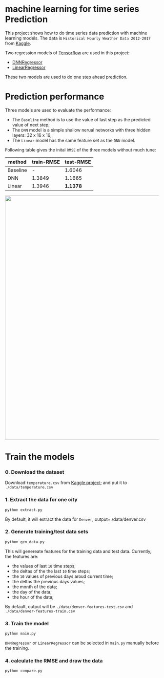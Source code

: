 # machine learning for time series Prediction

This project shows how to do time series data prediction with machine learning models.
The data is `Historical Hourly Weather Data 2012-2017` from [Kaggle](https://www.kaggle.com/selfishgene/historical-hourly-weather-data#temperature.csv).

Two regression models of [Tensorflow](https://www.tensorflow.org) are used in this project: 
* [DNNRegressor](https://www.tensorflow.org/api_docs/python/tf/estimator/DNNRegressor)  
* [LinearRegressor](https://www.tensorflow.org/api_docs/python/tf/estimator/LinearRegressor)

These two models are used to do one step ahead prediction.


# Prediction performance
Three models are used to evaluate the performance:

* The `Baseline` method is to use the value of last step as the predicted value of next step;
* The `DNN` model is a simple shallow nerual networks with three hidden layers: 32 x 16 x 16;
* The `Linear` model has the same feature set as the `DNN` model.

Following table gives the inital `RMSE` of the three models without much tune:

|method| train-RMSE | test-RMSE|
|-|-|-|
|Baseline |-| 1.6046 |
|DNN | 1.3849 | 1.1665 | 
|Linear | 1.3946 |**1.1378** |

<div >
<img width="800" src="https://user-images.githubusercontent.com/27221807/42130796-2e2696fa-7cbd-11e8-99c9-c84ccd720131.png">
</div>

# Train the models

### 0. Download the dataset
Download `temperature.csv` from [Kaggle project](https://www.kaggle.com/selfishgene/historical-hourly-weather-data#temperature.csv);
and put it to `./data/temperature.csv`

### 1. Extract the data for one city
```bash
python extract.py
```
By default, it will extract the data for `Denver`, output=./data/denver.csv


### 2. Generate training/test data sets
```bash
python gen_data.py
```
This will genereate features for the training data and test data. Currently, the features are:
* the values of last `10` time steps;
* the deltas of the the last `10` time steps;
* the `10` values of previous days aroud current time;
* the deltas the previous days values;
* the month of the data;
* the day of the data;
* the hour of the data;

By default, output will be `./data/denver-features-test.csv` and `./data/denver-features-train.csv`

### 3. Train the model
```bash
python main.py
```
 `DNNRegressor` or `LinearRegressor` can be selected in `main.py` manually before the training. 
 
 ### 4. calculate the RMSE and draw the data
 ```bash
 python compare.py
 ```
 

